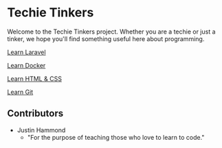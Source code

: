 # Techie Tinkers

Welcome to the Techie Tinkers project. Whether you are a techie or just a tinker, we hope you'll find something useful here about programming.

[Learn Laravel](Learn\%20Laravel/intro.md)

[Learn Docker](Learn\%20Docker/intro.md)

[Learn HTML & CSS](Learn\%20HTML\%20&\%20CSS/intro.md)

[Learn Git](Learn\%20Git/intro.md)

## Contributors

- Justin Hammond
  - "For the purpose of teaching those who love to learn to code." 